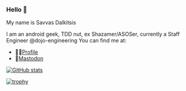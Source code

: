 ### Hello 👋

My name is Savvas Dalkitsis

I am an android geek, TDD nut, ex Shazamer/ASOSer, currently a Staff Engineer @dojo-engineering
You can find me at:

- 🙋‍♂️<a href="https://card.savvas.cloud">Profile</a>
- 🐘<a rel="me" href="https://androiddev.social/@geeky_android">Mastodon</a>

[![GitHub stats](https://github-readme-stats.vercel.app/api?username=savvasdalkitsis)](https://github.com/anuraghazra/github-readme-stats)

[![trophy](https://github-profile-trophy.vercel.app/?username=savvasdalkitsis)](https://github.com/ryo-ma/github-profile-trophy)
